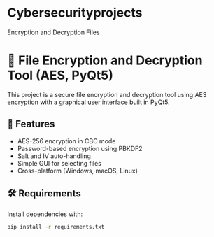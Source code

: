 # Cybersecurityprojects
Encryption and Decryption Files
# 🔐 File Encryption and Decryption Tool (AES, PyQt5)

This project is a secure file encryption and decryption tool using AES encryption with a graphical user interface built in PyQt5.

## 🚀 Features

- AES-256 encryption in CBC mode
- Password-based encryption using PBKDF2
- Salt and IV auto-handling
- Simple GUI for selecting files
- Cross-platform (Windows, macOS, Linux)

## 🛠 Requirements

Install dependencies with:

```bash
pip install -r requirements.txt
